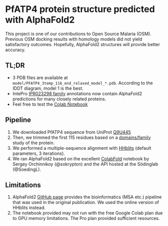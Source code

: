 # PfATP4 protein structure predicted with AlphaFold2

This project is one of our contributions to Open Source Malaria (OSM). Previous OSM docking results with homology models did not yield satisfactory outcomes. Hopefully, AlphaFold2 structures will provide better accuracy.

## TL;DR

* 3 PDB files are available at `model/PFATP4_3temp_116_end_relaxed_model_*.pdb`. According to the IDDT diagram, model 1 is the best.
* IntePro [IPR023298 family](https://www.ebi.ac.uk/interpro/entry/InterPro/IPR023298/alphafold/#table) annotations now contain AlphaFold2 predictions for many closely related proteins.
* Feel free to test the [Colab Notebook](AlphaFoldPredictPfAtp4Structure.ipynb)

## Pipeline

1. We downloaded PfATP4 sequence from UniProt [Q9U445](https://www.uniprot.org/uniprot/Q9U445)
2. Then, we trimmed the first 115 residues based on a [domains/family](https://www.ebi.ac.uk/interpro/protein/Q9U445) study of the protein.
3. We performed a multiple-sequence alignment with [HHblits](https://toolkit.tuebingen.mpg.de/tools/hhblits) (default parameters, 3 iterations).
4. We ran AlphaFold2 based on the excellent [ColabFold](https://github.com/sokrypton/ColabFold) notebook by Sergey Orchinnikoy (@sokrypton) and the API hosted at the Södinglab (@SoedingL).

## Limitations

1. AlphaFold2 [GitHub page](https://github.com/deepmind/alphafold) provides the bioinformatics (MSA etc.) pipeline that was used in the original publication. We used the online version of HHblits instead.
2. The notebook provided may not run with the free Google Colab plan due to GPU memory limitations. The Pro plan provided sufficient resources.
